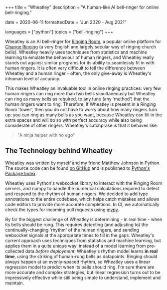 +++
title = "Wheatley"
description = "A human-like AI bell-ringer for online bell-ringing."

date = 2020-06-11
formattedDate = "Jun 2020 - Aug 2021"

languages = ["python"]
topics = ["bell-ringing"]
+++

Wheatley is an AI bell-ringer for [Ringing Room](https://ringingroom.com), a popular online platform
for [Change Ringing](https://en.wikipedia.org/wiki/Change_ringing) (a very English and largely
secular way of ringing church bells).  Wheatley heavily uses techniques from statistics and machine
learning to emulate the behaviour of human ringers, and Wheatley really stands out against similar
programs for its ability to seamlessly fit in with human ringers.  It is often very difficult to
tell the difference between Wheatley and a human ringer - often, the only give-away is
Wheatley's inhuman level of accuracy.

This makes Wheatley an invaluable tool in online ringing practices: very few human ringers can ring
more than two bells simultaneously but Wheatley can ring as many bells as required, to any tune (any
'method') that the human ringers want to ring.  Therefore, if Wheatley is present in a Ringing Room
'tower', then you do not have to worry about how many ringers turn up: you can ring as many bells as
you want, because Wheatley can fill in the extra spaces and will do so with perfect accuracy while
also being considerate of other ringers.  Wheatley's catchprase is that it behaves like:

> "A ninja helper with no ego"

## The Technology behind Wheatley

Wheatley was written by myself and my friend Matthew Johnson in Python.  The source code
can be found [on GitHub](https://github.com/kneasle/wheatley) and is published to
[Python's Package Index](https://pypi.org/project/wheatley/).

Wheatley uses Python's websocket library to interact with the Ringing Room servers, and numpy to
handle the numerical calculations required to detect and respond to the rhythm of human ringers.  We
decided to add type annotations to the entire codebase, which helps catch mistakes and allows code
editors to provide more accurate completions.  In CI, we automatically check the types for incoming
pull requests using [mypy](https://mypy.readthedocs.io/en/stable/).

By far the biggest challenge of Wheatley is determining - in real time - when its bells should be rung.  This
requires detecting (and adjusting to) the continually-changing 'rhythm' of the human ringers, and sending
websocket signals at the appropriate times to fill in the gaps.  Wheatley's current approach uses
techniques from statistics and machine learning, but applies them in a quite unique way: instead of
a model learning from pre-collected data _before deployment_, Wheatley's rhythm model learns **in
real time**, using the striking of human-rung bells as datapoints.  Ringing should always happen at
an evenly-spaced rhythm, so Wheatley uses a linear regression model to predict when its bells
should ring.  I'm sure there are more accurate and complex strategies, but linear regression turns out to
be impressively effective while still being simple to understand, implement and maintain.



<!--

One of my main hobbies is an English style of ringing church bells, known as 'Change Ringing'.
There is an age old problem in ringing: every bell in a bell tower requires one person to ring it
and (almost all) ringers can only ring one bell at a time.  If your tower has eight bells, but seven
ringers turn up, there is no way to ring all eight of the bells.  However much you want to, there
is no way to practice anything which requires all eight bells to be ringing.

## Spring 2020 and Ringing Room

Change ringing has an unfortunate property, in that it exclusively takes place in small
and often poorly-ventilated church towers.  This setup is not exactly compatible with
with world-wide outbreaks of airbourne viruses, so during 2020 it became suddenly impossible to
practice bell ringing.  However, two American ringers came to our rescue and created Ringing Room,
an online platform for bellringing.  This presents a shared virtual 'ringing room', with virtual
bell-ropes arranged similarly to their real-world counterparts:

(**TODO: Picture of Ringing Room versus normal ringing**)

However, the new platform of Ringing Room provides an opportunity: for the first time in history,
ringing can be performed entirely digitally.  A bell 'ringing' is simply a WebSocket event sent from a
browser, so a carefully written computer program can send an equivalent WebSocket event at the
right time and _interact seamlessly with human ringers_.

## The Creation of Wheatley

----

**Wheatley** is a computer ringer for the popular online change-ringing website
[Ringing Room](https://ringingroom.com) which aims to be a _'ninja helper with no ego'_.  Ringing
with Wheatley should feel just like ringing with another human ringer (with the exception that
Wheatley can ring any number of bells to anything without making mistakes).

Wheatley uses a number of novel techniques to work towards this goal.  The main one of these is that
Wheatley detects and adjusts to the rhythm of the human ringers in real time.  This adjustment is
most apparent when pulling off, since Wheatley will seamlessly pull off at the same speed as the
other ringers.  Wheatley will also wait patiently if other people pause to think, which is
particularly useful during practice nights.

----

## It's Summer of 2020

Wheatley is a product of my long summer holiday in 2020.  I'm sure the year 2020 will be imprinted
in everyone's memories as the year the world was put on pause, so it goes without saying that not
much was happening that summer.

The biggest effect of COVID on from my routine that summer was the loss of my main hobby - ringing
church bells.  Anyone who's been ringing will see the problem - ringing requires people to stand in
close company in poorly ventalated rooms for large periods of time, which is not exactly compatible
with a highly infections airbourne disease.

Not to be put off by something as small as a global pandemic, ringing _does_ continue.  Two American
ringers created a way for us to 'ring' together whilst not leaving our homes.  The result is
['Ringing Room'](https://ringingroom.com), a website that simulates ringing real bells by allowing
multiple ringers to make the sounds of real life bells and have those sounds syncronised across all
the ringers in a 'room'.  I say 'ring' in quotes here, because ringing on Ringing Room leaves
something to be desired when compared to 'real' ringing (this is not a criticism of Ringing Room -
I, and many many other people, are incredibly grateful to Bryn and Leland for the ability to keep
our hobby going).

On a positive note, online ringing does present some opportunites over real bells and ropes - for
the first time, it is fairly straightforward for a computer program to interact with human ringers
in a (hopefully) constructive way.  Ringing is already pretty unique in that it is mathematically
well-defined, which means that computer-aided ringing programs have existed for a while (the most
popular such program is [Abel](http://www.abelsim.co.uk/)).

However, all existing programs fall short in my opinion in one regard - ringing with them doesn't
feel like ringing with another ringer; they usually make little or no consideration to the human
ringers.  But this seems silly - computers should work around us, not the other way around.

## Enter Wheatley

Therefore, Matthew Johnson and I built Wheatley in order to fill this niche - Wheatley can
**constructively** ring only a few bells in a practice without requiring the human ringers to behave
any differently.

-->
